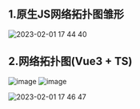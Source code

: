 ## 1.原生JS网络拓扑图雏形
![2023-02-01 17 44 40](https://user-images.githubusercontent.com/68853957/216009113-0c21f50b-4faa-4407-9f15-52d2f017c93e.gif)

## 2.网络拓扑图(Vue3 + TS)
![image](https://user-images.githubusercontent.com/68853957/224943181-0dcb7504-0288-436d-ac96-b8cc17e081cc.png)
![image](https://user-images.githubusercontent.com/68853957/224943296-e921ba7a-4f77-41bd-af5c-4815575dfd12.png)


 ![2023-02-01 17 46 47](https://user-images.githubusercontent.com/68853957/216009135-3dc298ab-1314-4ff5-affe-4fdd209b2142.gif)

